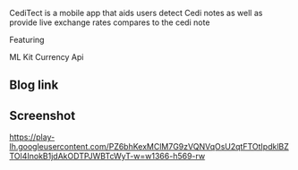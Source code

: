 
CediTect is a mobile app that aids users detect Cedi notes as well as provide live exchange rates compares to the cedi note

Featuring 

ML Kit 
Currency Api

## Blog link


## Screenshot

https://play-lh.googleusercontent.com/PZ6bhKexMClM7G9zVQNVqOsU2qtFTOtIpdklBZTOl4InokB1jdAkODTPJWBTcWyT-w=w1366-h569-rw
